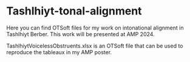 # Tashlhiyt-tonal-alignment
Here you can find OTSoft files for my work on intonational alignment in Tashlhiyt Berber.  This work will be presented at AMP 2024.

TashlhiytVoicelessObstruents.xlsx is an OTSoft file that can be used to reproduce the tableaux in my AMP poster.
